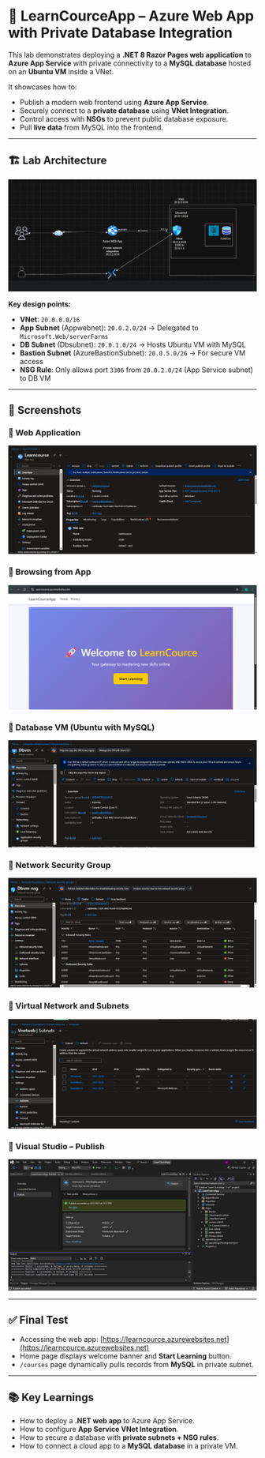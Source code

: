 # 🚀 LearnCourceApp – Azure Web App with Private Database Integration  

This lab demonstrates deploying a **.NET 8 Razor Pages web application** to **Azure App Service** with private connectivity to a **MySQL database** hosted on an **Ubuntu VM** inside a VNet.  

It showcases how to:  
- Publish a modern web frontend using **Azure App Service**.  
- Securely connect to a **private database** using **VNet Integration**.  
- Control access with **NSGs** to prevent public database exposure.  
- Pull **live data** from MySQL into the frontend.  

---

## 🏗️ Lab Architecture  

![Architecture](architecture.png)  

**Key design points:**  
- **VNet**: `20.0.0.0/16`  
- **App Subnet** (Appwebnet): `20.0.2.0/24` → Delegated to `Microsoft.Web/serverFarms`  
- **DB Subnet** (Dbsubnet): `20.0.1.0/24` → Hosts Ubuntu VM with MySQL  
- **Bastion Subnet** (AzureBastionSubnet): `20.0.5.0/26` → For secure VM access  
- **NSG Rule**: Only allows port `3306` from `20.0.2.0/24` (App Service subnet) to DB VM  

---

## 📸 Screenshots  

### 🔹 Web Application  
![Web App](web-app.png)  

### 🔹 Browsing from App  
![Browsing](browse.png)  

### 🔹 Database VM (Ubuntu with MySQL)  
![DB VM](db-vm.png)  

### 🔹 Network Security Group  
![NSG](nsg.png)  

### 🔹 Virtual Network and Subnets  
![VNet](vnet.png)  

### 🔹 Visual Studio – Publish  
![VS Publish](vs-studio-publish.png)  

---

## ✅ Final Test  

- Accessing the web app: [https://learncource.azurewebsites.net](https://learncource.azurewebsites.net)  
- Home page displays welcome banner and **Start Learning** button.  
- `/courses` page dynamically pulls records from **MySQL** in private subnet.  

---

## 📚 Key Learnings  

- How to deploy a **.NET web app** to Azure App Service.  
- How to configure **App Service VNet Integration**.  
- How to secure a database with **private subnets + NSG rules**.  
- How to connect a cloud app to a **MySQL database** in a private VM.  
